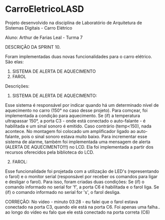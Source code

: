 # CarroEletricoLASD
Projeto desenvolvido na disciplina de Laboratório de Arquitetura de Sistemas Digitais - Carro Elétrico


Aluno: Arthur de Farias Leal - Turma 7

DESCRIÇÃO DA SPRINT 10.

Foram implementadas duas novas funcionalidades para o carro elétrico. São elas:

1. SISTEMA DE ALERTA DE AQUECIMENTO
2. FAROL

Descrições:

1. SISTEMA DE ALERTA DE AQUECIMENTO:

Esse sistema é responsável por indicar quando há um determinado nível de aquecimento no carro (150° no caso
desse projeto).
Para comçear, foi implementada a condição para aquecimento. Se (if) a temperatura ultrapassar 150°, a porta
C3 - onde está conectado o auto-falante - é habilitada e um sinal sonoro é emitido. Caso contrário (temp<150),
nada acontece. 
No montagem foi colocado um amplificador ligado ao auto-falante, pois o sinal sonoro estava muito baixo. 
Para incrementar esse sistema de alarme, também foi implementada uma mensagem de alerta (ALERTA DE AQUECIMENTO!!!)
no LCD. Ela foi implementada a partir dos recursos oferecidos pela biblioteca do LCD.


2. FAROL:

Esse funcionalidade foi projetada com a utilização de LED's (representando o farol) e o monitor serial (responsável
por receber os comandos para ligar e desligar o farol).
Para isso, foram criadas duas condições: 
	Se (if) o comando informado no serial for 'f', a porta C6 é habilitada e o farol liga.
	Se (if) o comando informado no serial for 's', o farol desliga.
	

CORREÇÃO: No vídeo - minuto 03:28 - eu falei que o farol estava conectado na porta C3, quando ele está na porta C6. 
Foi apenas uma falha.. ao longo do vídeo eu falo que ele está conectado na porta correta (C6)
